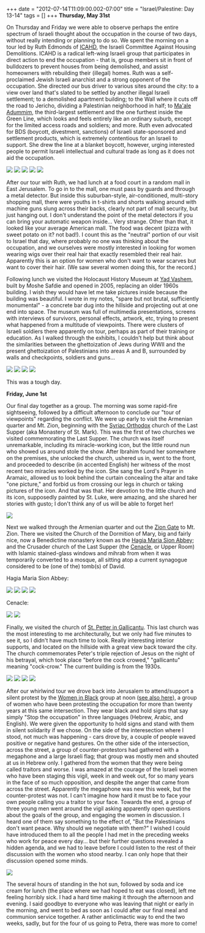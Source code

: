 +++
date = "2012-07-14T11:09:00.002-07:00"
title = "Israel/Palestine: Day 13-14"
tags = []
+++
**Thursday, May 31st**

On Thursday and Friday we were able to observe perhaps the entire spectrum of Israeli thought about the occupation in the course of two days, without really intending or planning to do so.  We spent the morning on a tour led by Ruth Edmonds of [ICAHD](http://www.icahd.org/), the Israeli Committee Against Housing Demolitions.  ICAHD is a radical left-wing Israeli group that participates in direct action to end the occupation - that is, group members sit in front of bulldozers to prevent houses from being demolished, and assist homeowners with rebuilding their (illegal) homes.  Ruth was a self-proclaimed Jewish Israeli anarchist and a strong opponent of the occupation.  She directed our bus driver to various sites around the city: to a view over land that's slated to be settled by another illegal Israeli settlement; to a demolished apartment building; to the Wall where it cuts off the road to Jericho, dividing a Palestinian neighborhood in half; to [Ma'ale Adummim](http://en.wikipedia.org/wiki/Ma%27ale_Adummim), the third-largest settlement and the one furthest inside the Green Line, which looks and feels entirely like an ordinary suburb, except for the limited access roads and soldiers; and more.  Ruth even advocated for BDS (boycott, divestment, sanctions) of Israeli state-sponsored and settlement products, which is extremely contentious for an Israeli to support.  She drew the line at a blanket boycott, however, urging interested people to permit Israeli intellectual and cultural trade as long as it does not aid the occupation.

<img src="http://4.bp.blogspot.com/-tKR5s2Pes1A/T8ewxXhSfMI/AAAAAAAABAo/XdeGlQTZ66E/s1600/IMG_6364.jpg"/>

<img src="http://3.bp.blogspot.com/-6S9XHraFLMo/UADi6eh40AI/AAAAAAAABDQ/5UUAwPfI0Rk/s1600/IMG_6350.jpg"/>

<img src="http://2.bp.blogspot.com/-ZobGfUNaHwM/T-vV3KrQHFI/AAAAAAAABAY/IKaanwDPt9Y/s1600/IMG_6356.jpg"/>

<img src="http://2.bp.blogspot.com/-Jcqo121nJWU/T-vV3snz2xI/AAAAAAAABAg/_aXEJZXjbtY/s1600/IMG_6361.jpg"/>

<img src="http://3.bp.blogspot.com/-M6fFv14jB7s/T-vV5a_0npI/AAAAAAAABAs/D6xMKbpoARs/s1600/IMG_6376.jpg"/>

After our tour with Ruth, we had lunch at a food court in a random mall in East Jerusalem.  To go in to the mall, one must pass by guards and through a metal detector.  But inside this suburban-style, air-conditioned, multi-story shopping mall, there were youths in t-shirts and shorts walking around with machine guns slung across their backs, clearly not part of mall security, but just hanging out.  I don't understand the point of the metal detectors if you can bring your automatic weapon inside...  Very strange.  Other than that, it looked like your average American mall. The food was decent (pizza with sweet potato on it? not bad!).  I count this as the "neutral" portion of our visit to Israel that day, where probably no one was thinking about the occupation, and we ourselves were mostly interested in looking for women wearing wigs over their real hair that exactly resembled their real hair.  Apparently this is an option for women who don't want to wear scarves but want to cover their hair.  (We saw several women doing this, for the record.)

Following lunch we visited the Holocaust History Museum at [Yad Vashem](http://en.wikipedia.org/wiki/Yad_vashem), built by Moshe Safdie and opened in 2005, replacing an older 1960s building.  I wish they would have let me take pictures inside because the building was beautiful.  I wrote in my notes, "spare but not brutal, sufficiently monumental" - a concrete bar dug into the hillside and projecting out at one end into space.  The museum was full of multimedia presentations, screens with interviews of survivors, personal effects, artwork, etc, trying to present what happened from a multitude of viewpoints.  There were clusters of Israeli soldiers there apparently on tour, perhaps as part of their training or education.  As I walked through the exhibits, I couldn't help but think about the similarities between the ghettoization of Jews during WWII and the present ghettoization of Palestinians into areas A and B, surrounded by walls and checkpoints, soldiers and guns...

<img src="http://3.bp.blogspot.com/-3i4WEUUZmdM/T8ewtLYcVOI/AAAAAAAABA0/nC5QFPJeNu8/s1600/IMG_6382.jpg"/>

<img src="http://3.bp.blogspot.com/-PzmhMQNMmcM/UADi64GccoI/AAAAAAAABDY/8v1bqV3RHMU/s1600/IMG_6390.jpg"/>

<img src="http://4.bp.blogspot.com/-47eXMdSHTY4/T-vV6VljY9I/AAAAAAAABA4/b1_WuLgp014/s1600/IMG_6383.jpg"/>

<img src="http://3.bp.blogspot.com/-Qu0B-Feg3tw/T-vV67p6PQI/AAAAAAAABBA/SeDyy7Cj0k8/s1600/IMG_6388.jpg"/>

This was a tough day.

**Friday, June 1st**

Our final day together as a group.  The morning was some rapid-fire sightseeing, followed by a difficult afternoon to conclude our "tour of viewpoints" regarding the conflict.  We were up early to visit the Armenian quarter and Mt. Zion, beginning with the [Syriac Orthodox](http://en.wikipedia.org/wiki/Syriac_Orthodox_Church) church of the Last Supper (aka Monastery of St. Mark).  This was the first of two churches we visited commemorating the Last Supper.  The church was itself unremarkable, including its miracle-working icon, but the little round nun who showed us around stole the show.  After Ibrahim found her somewhere on the premises, she unlocked the church, ushered us in, went to the front, and proceeded to describe (in accented English) her witness of the most recent two miracles worked by the icon.  She sang the Lord's Prayer in Aramaic, allowed us to look behind the curtain concealing the altar and take "one picture," and forbid us from crossing our legs in church or taking pictures of the icon.  And that was that.  Her devotion to the little church and its icon, supposedly painted by St. Luke, were amazing, and she shared her stories with gusto; I don't think any of us will be able to forget her!

<img src="http://4.bp.blogspot.com/-2po6ZHRaH6U/UAGwFPMA93I/AAAAAAAABEQ/BP8oIhBt9k0/s1600/IMG_6392.jpg"/>

Next we walked through the Armenian quarter and out the [Zion Gate](http://en.wikipedia.org/wiki/Zion_Gate) to Mt. Zion.  There we visited the Church of the Dormition of Mary, big and fairly nice, now a Benedictine monastery known as the [Hagia Maria Sion Abbey](http://en.wikipedia.org/wiki/Hagia_Maria_Sion_Abbey); and the Crusader church of the Last Supper (the [Cenacle](http://en.wikipedia.org/wiki/Cenacle), or Upper Room) with Islamic stained-glass windows and mihrab from when it was temporarily converted to a mosque, all sitting atop a current synagogue considered to be (one of the) tomb(s) of David.

Hagia Maria Sion Abbey:

<img src="http://4.bp.blogspot.com/-fhljWvDJlE8/UAGwFlK58-I/AAAAAAAABEU/-hYcW11Cviw/s1600/IMG_6396.jpg"/>

<img src="http://1.bp.blogspot.com/-YVak5g6isfA/UAGwF2ps16I/AAAAAAAABEY/yfHpSC7iHSU/s1600/IMG_6398.jpg"/>

<img src="http://3.bp.blogspot.com/-1Sg5CP5AEnw/UAGwGm41qII/AAAAAAAABEc/3eHPFTcX2p8/s1600/IMG_6404.jpg"/>

<img src="http://4.bp.blogspot.com/-Iv7kLbXub-Y/UAGwHYq14oI/AAAAAAAABEg/TmiRsT0ywfQ/s1600/IMG_6407.jpg"/>

Cenacle:

<img src="http://1.bp.blogspot.com/-LYcE1GiZ4T8/UAGwIM9C6nI/AAAAAAAABEs/WAXFU95iGxY/s1600/IMG_6411.jpg"/>

<img src="http://2.bp.blogspot.com/-4TT-jivQ2gc/UAGwIrV8wGI/AAAAAAAABE0/0DtuS4IDiG0/s1600/IMG_6414.jpg"/>

Finally, we visited the church of [St. Petter in Gallicantu](http://en.wikipedia.org/wiki/Church_of_St._Peter_in_Gallicantu).   This last church was the most interesting to me architecturally, but we  only had five minutes to see it, so I didn't have much time to look.   Really interesting interior supports, and located on the hillside with a  great view back toward the city.  The church commemorates Peter's triple rejection of Jesus on the night of his betrayal, which took place "before the cock crowed," "gallicantu" meaning "cock-crow."  The current building is from the 1930s.

<img src="http://3.bp.blogspot.com/-J4xtHculWx0/UAGwDIHzmNI/AAAAAAAABD4/G5OPUc9jssQ/s1600/IMG_6416.jpg"/>

<img src="http://2.bp.blogspot.com/-9ALPMQgz0WA/UAGwDxEky2I/AAAAAAAABEA/I-MhYrmQcbY/s1600/IMG_6422.jpg"/>

<img src="http://2.bp.blogspot.com/-PBIqVqY5DxM/UAGwJV3UeiI/AAAAAAAABFE/3EIKi9zaEng/s1600/IMG_6419.jpg"/>

<img src="http://4.bp.blogspot.com/-5PZeVmAD9oY/UAGwJzELb8I/AAAAAAAABFQ/ju-OOX0wbQQ/s1600/IMG_6421.jpg"/>

After our whirlwind tour we drove back into Jerusalem to attend/support a silent protest by the [Women in Black](http://en.wikipedia.org/wiki/Women_in_Black) group at noon ([see also here](http://www.womeninblack.org/en/about)), a group of women who have been protesting the occupation for more than twenty years at this same intersection.  They wear black and hold signs that say simply "Stop the occupation" in three languages (Hebrew, Arabic, and English).  We were given the opportunity to hold signs and stand with them in silent solidarity if we chose.  On the side of the interesection where I stood, not much was happening - cars drove by, a couple of people waved positive or negative hand gestures.  On the other side of the intersection, across the street, a group of counter-protestors had gathered with a megaphone and a large Israeli flag; that group was mostly men and shouted at us in Hebrew only.  I gathered from the women that they were being called traitors and worse.  I was amazed at the courage of the Israeli women who have been staging this vigil, week in and week out, for so many years in the face of so much opposition, and despite the anger that came from across the street.  Apparently the megaphone was new this week, but the counter-protest was not.  I can't imagine how hard it must be to face your own people calling you a traitor to your face.  Towards the end, a group of three young men went around the vigil asking apparently open questions about the goals of the group, and engaging the women in discussion.  I heard one of them say something to the effect of, "But the Palestinians don't want peace.  Why should we negotiate with them?"  I wished I could have introduced them to all the people I had met in the preceding weeks who work for peace every day...  but their further questions revealed a hidden agenda, and we had to leave before I could listen to the rest of their discussion with the women who stood nearby.  I can only hope that their discussion opened some minds.

<img src="http://1.bp.blogspot.com/-lomKXJqmyog/UAGwEl10lJI/AAAAAAAABEI/HaYOCAekOwY/s1600/IMG_6435.jpg"/>

The several hours of standing in the hot sun, followed by soda and ice cream for lunch (the place where we had hoped to eat was closed), left me feeling horribly sick.  I had a hard time making it through the afternoon and evening.  I said goodbye to everyone who was leaving that night or early in the morning, and went to bed as soon as I could after our final meal and communion service together.  A rather anticlimactic way to end the two weeks, sadly, but for the four of us going to Petra, there was more to come!

